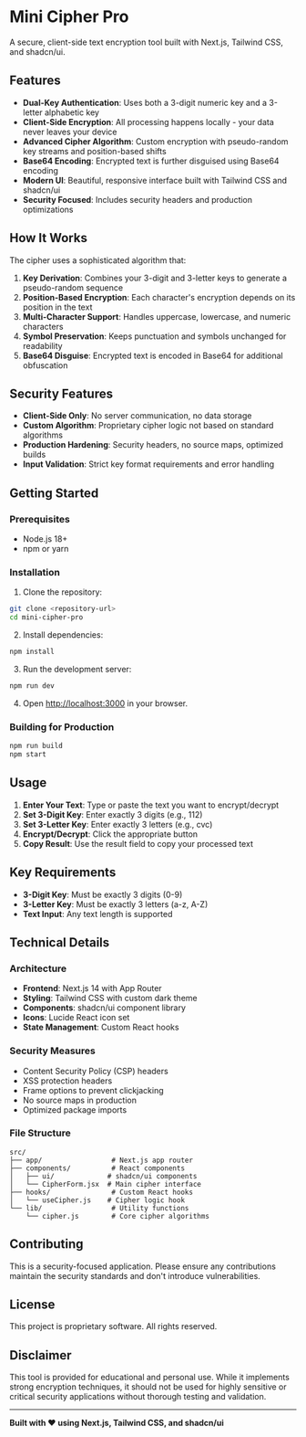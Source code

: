 # Mini Cipher Pro

A secure, client-side text encryption tool built with Next.js, Tailwind CSS, and shadcn/ui.

## Features

- **Dual-Key Authentication**: Uses both a 3-digit numeric key and a 3-letter alphabetic key
- **Client-Side Encryption**: All processing happens locally - your data never leaves your device
- **Advanced Cipher Algorithm**: Custom encryption with pseudo-random key streams and position-based shifts
- **Base64 Encoding**: Encrypted text is further disguised using Base64 encoding
- **Modern UI**: Beautiful, responsive interface built with Tailwind CSS and shadcn/ui
- **Security Focused**: Includes security headers and production optimizations

## How It Works

The cipher uses a sophisticated algorithm that:

1. **Key Derivation**: Combines your 3-digit and 3-letter keys to generate a pseudo-random sequence
2. **Position-Based Encryption**: Each character's encryption depends on its position in the text
3. **Multi-Character Support**: Handles uppercase, lowercase, and numeric characters
4. **Symbol Preservation**: Keeps punctuation and symbols unchanged for readability
5. **Base64 Disguise**: Encrypted text is encoded in Base64 for additional obfuscation

## Security Features

- **Client-Side Only**: No server communication, no data storage
- **Custom Algorithm**: Proprietary cipher logic not based on standard algorithms
- **Production Hardening**: Security headers, no source maps, optimized builds
- **Input Validation**: Strict key format requirements and error handling

## Getting Started

### Prerequisites

- Node.js 18+
- npm or yarn

### Installation

1. Clone the repository:

```bash
git clone <repository-url>
cd mini-cipher-pro
```

2. Install dependencies:

```bash
npm install
```

3. Run the development server:

```bash
npm run dev
```

4. Open [http://localhost:3000](http://localhost:3000) in your browser.

### Building for Production

```bash
npm run build
npm start
```

## Usage

1. **Enter Your Text**: Type or paste the text you want to encrypt/decrypt
2. **Set 3-Digit Key**: Enter exactly 3 digits (e.g., 112)
3. **Set 3-Letter Key**: Enter exactly 3 letters (e.g., cvc)
4. **Encrypt/Decrypt**: Click the appropriate button
5. **Copy Result**: Use the result field to copy your processed text

## Key Requirements

- **3-Digit Key**: Must be exactly 3 digits (0-9)
- **3-Letter Key**: Must be exactly 3 letters (a-z, A-Z)
- **Text Input**: Any text length is supported

## Technical Details

### Architecture

- **Frontend**: Next.js 14 with App Router
- **Styling**: Tailwind CSS with custom dark theme
- **Components**: shadcn/ui component library
- **Icons**: Lucide React icon set
- **State Management**: Custom React hooks

### Security Measures

- Content Security Policy (CSP) headers
- XSS protection headers
- Frame options to prevent clickjacking
- No source maps in production
- Optimized package imports

### File Structure

```
src/
├── app/                 # Next.js app router
├── components/          # React components
│   ├── ui/             # shadcn/ui components
│   └── CipherForm.jsx  # Main cipher interface
├── hooks/               # Custom React hooks
│   └── useCipher.js    # Cipher logic hook
└── lib/                 # Utility functions
    └── cipher.js        # Core cipher algorithms
```

## Contributing

This is a security-focused application. Please ensure any contributions maintain the security standards and don't introduce vulnerabilities.

## License

This project is proprietary software. All rights reserved.

## Disclaimer

This tool is provided for educational and personal use. While it implements strong encryption techniques, it should not be used for highly sensitive or critical security applications without thorough testing and validation.

---

**Built with ❤️ using Next.js, Tailwind CSS, and shadcn/ui**
